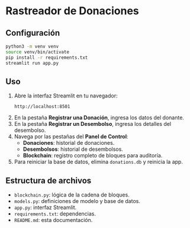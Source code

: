 # Rastreador de Donaciones 

## Configuración

```bash
python3 -m venv venv
source venv/bin/activate
pip install -r requirements.txt
streamlit run app.py
```

## Uso
1. Abre la interfaz Streamlit en tu navegador:
   ```
   http://localhost:8501
   ```
2. En la pestaña **Registrar una Donación**, ingresa los datos del donante.
3. En la pestaña **Registrar un Desembolso**, ingresa los detalles del desembolso.
4. Navega por las pestañas del **Panel de Control**:
   - **Donaciones**: historial de donaciones.
   - **Desembolsos**: historial de desembolsos.
   - **Blockchain**: registro completo de bloques para auditoría.
5. Para reiniciar la base de datos, elimina `donations.db` y reinicia la app.

## Estructura de archivos
- `blockchain.py`: lógica de la cadena de bloques.
- `models.py`: definiciones de modelo y base de datos.
- `app.py`: interfaz Streamlit.
- `requirements.txt`: dependencias.
- `README.md`: esta documentación.
